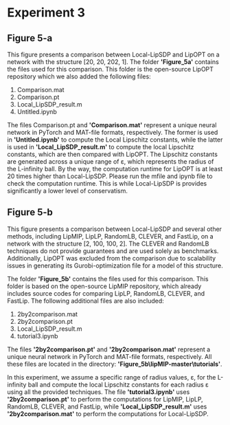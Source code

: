 # Experiment 3

## Figure 5-a

This figure presents a comparison between Local-LipSDP and LipOPT on a network with the structure [20, 20, 202, 1]. The folder **'Figure_5a'** contains the files used for this comparison. This folder is the open-source LipOPT repository which we also added the following files:

1. Comparison.mat  
2. Comparison.pt  
3. Local_LipSDP_result.m  
4. Untitled.ipynb  

The files Comparison.pt and **'Comparison.mat'** represent a unique neural network in PyTorch and MAT-file formats, respectively. The former is used in **'Untitled.ipynb'** to compute the Local Lipschitz constants, while the latter is used in **'Local_LipSDP_result.m'** to compute the local Lipschitz constants, which are then compared with LipOPT. The Lipschitz constants are generated across a unique range of ε, which represents the radius of the L-infinity ball. By the way, the computation runtime for LipOPT is at least 20 times higher than Local-LipSDP. Please run the mfile and ipynb file to check the computation runtime. This is while Local-LipSDP is provides significantly a lower level of conservatism.

## Figure 5-b

This figure presents a comparison between Local-LipSDP and several other methods, including LipMIP, LipLP, RandomLB, CLEVER, and FastLip, on a network with the structure [2, 100, 100, 2]. The CLEVER and RandomLB techniques do not provide guarantees and are used solely as benchmarks. Additionally, LipOPT was excluded from the comparison due to scalability issues in generating its Gurobi-optimization file for a model of this structure. 

The folder **'Figure_5b'** contains the files used for this comparison. This folder is based on the open-source LipMIP repository, which already includes source codes for comparing LipLP, RandomLB, CLEVER, and FastLip. The following additional files are also included:

1. 2by2comparison.mat  
2. 2by2comparison.pt  
3. Local_LipSDP_result.m  
4. tutorial3.ipynb  

The files **'2by2comparison.pt'** and **'2by2comparison.mat'** represent a unique neural network in PyTorch and MAT-file formats, respectively. All these files are located in the directory: **'Figure_5b\lipMIP-master\tutorials'**.

In this experiment, we assume a specific range of radius values, ε, for the L-infinity ball and compute the local Lipschitz constants for each radius ε using all the provided techniques. The file **'tutorial3.ipynb'** uses **'2by2comparison.pt'** to perform the computations for LipMIP, LipLP, RandomLB, CLEVER, and FastLip, while **'Local_LipSDP_result.m'** uses **'2by2comparison.mat'** to perform the computations for Local-LipSDP.
  



